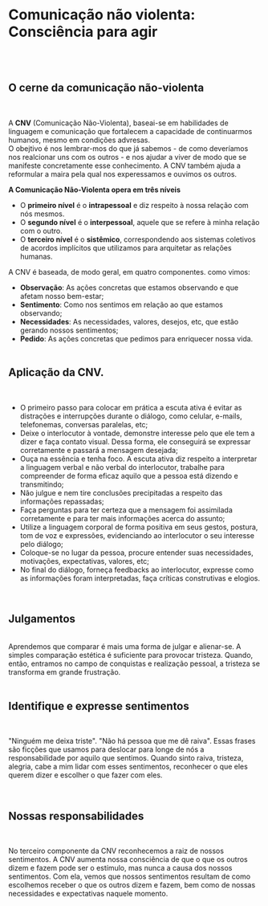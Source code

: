 # Comunicação não violenta: Consciência para agir
<br>

<br>

## O cerne da comunicação não-violenta
<br>

A __CNV__ (Comunicação Não-Violenta), baseai-se em habilidades de linguagem e comunicação que fortalecem a capacidade de continuarmos humanos, mesmo em condições advresas.<br>
O obejtivo é nos lembrar-mos do que já sabemos - de como deveríamos nos realcionar uns com os outros - e nos ajudar a viver de modo que se manifeste concretamente esse conhecimento.
A CNV também ajuda a reformular a maira pela qual nos experessamos e ouvimos os outros.<br>

**A Comunicação Não-Violenta opera em três níveis**
- O **primeiro nível** é o **intrapessoal** e diz respeito à nossa relação com nós mesmos.
- O **segundo nível** é o **interpessoal**, aquele que se refere à minha relação com o outro.
- O **terceiro nível** é o **sistêmico**, correspondendo aos sistemas coletivos de acordos implícitos que utilizamos para arquitetar as relações humanas.

A CNV é baseada, de modo geral, em quatro componentes. como vimos:

- __Observação__: As ações concretas que estamos observando e que afetam nosso bem-estar;
- __Sentimento__: Como nos sentimos em relação ao que estamos observando;
- __Necessidades__: As necessidades, valores, desejos, etc, que estão gerando nossos sentimentos;
- __Pedido__: As ações concretas que pedimos para enriquecer nossa vida.
<br> <br>

## Aplicação da CNV.

<br>

- O primeiro passo para colocar em prática a escuta ativa é evitar as distrações e interrupções durante o diálogo, como celular, e-mails, telefonemas, conversas paralelas, etc;
- Deixe o interlocutor à vontade, demonstre interesse pelo que ele tem a dizer e faça contato visual. Dessa forma, ele conseguirá se expressar corretamente e passará a mensagem desejada;
- Ouça na essência e tenha foco. A escuta ativa diz respeito a interpretar a linguagem verbal e não verbal do interlocutor, trabalhe para compreender de forma eficaz aquilo que a pessoa está dizendo e transmitindo;
- Não julgue e nem tire conclusões precipitadas a respeito das informações repassadas;
- Faça perguntas para ter certeza que a mensagem foi assimilada corretamente e para ter mais informações acerca do assunto;
- Utilize a linguagem corporal de forma positiva em seus gestos, postura, tom de voz e expressões, evidenciando ao interlocutor o seu interesse pelo diálogo;
- Coloque-se no lugar da pessoa, procure entender suas necessidades, motivações, expectativas, valores, etc;
- No final do diálogo, forneça feedbacks ao interlocutor, expresse como as informações foram interpretadas, faça críticas construtivas e elogios.

<br>

## Julgamentos
<br>
Aprendemos que comparar é mais uma forma de julgar e alienar-se.
A simples comparação estética é suficiente para provocar tristeza. Quando, então, entramos no campo de conquistas e realização pessoal, a tristeza se transforma em grande frustração.
<br>
<br>

## Identifique e expresse sentimentos
<br>

"Ninguém me deixa triste". "Não há pessoa que me dê raiva". Essas frases são ficções que usamos para deslocar para longe de nós a responsabilidade por aquilo que sentimos. Quando sinto raiva, tristeza, alegria, cabe a mim lidar com esses sentimentos, reconhecer o que eles querem dizer e escolher o que fazer com eles.

<br>

## Nossas responsabilidades
<br>

No terceiro componente da CNV reconhecemos a raiz de nossos sentimentos. A CNV aumenta nossa consciência de que o que os outros dizem e fazem pode ser o estímulo, mas nunca a causa dos nossos sentimentos.
Com ela, vemos que nossos sentimentos resultam de como escolhemos receber o que os outros dizem e fazem, bem como de nossas necessidades e expectativas naquele momento.



